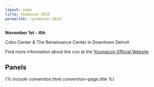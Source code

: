 ```yaml
---
layout: page
title: Youmacon 2018
permalink: /youmacon-2018/
---
```


__November 1st - 4th__

Cobo Center & The Renaissance Center in Downtown Detroit

Find more information about the con at the [Youmacon Official Website](https://www.youmacon.com/)

## Panels

{% include convention.html convention=page.title %}
